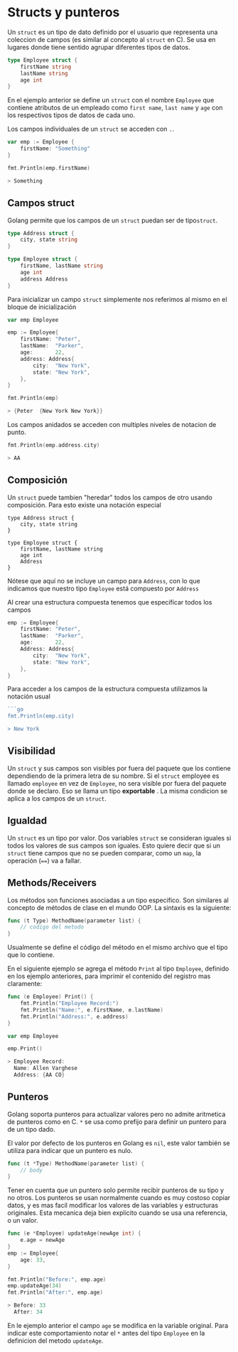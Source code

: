 # Structs y punteros

Un `struct` es un tipo de dato definido por el usuario que representa
una coleccion de campos (es similar al concepto al `struct` en C). Se
usa en lugares donde tiene sentido agrupar diferentes tipos de datos.

```go
type Employee struct {
    firstName string
    lastName string
    age int
}
```

En el ejemplo anterior se define un `struct` con el nombre `Employee`
que contiene atributos de un empleado como `first name`, `last name` y
`age` con los respectivos tipos de datos de cada uno.

Los campos individuales de un `struct` se acceden con `.`.

```go
var emp := Employee {
    firstName: "Something"
}

fmt.Println(emp.firstName)

> Something
```

## Campos struct

Golang permite que los campos de un `struct` puedan ser de
tipo`struct`.

```go
type Address struct {
    city, state string
}

type Employee struct {
    firstName, lastName string
    age int
    address Address
}
```

Para inicializar un campo `struct` simplemente nos referimos al mismo en
el bloque de inicialización

```go
var emp Employee

emp := Employee{
	firstName: "Peter",
	lastName:  "Parker",
	age:       22,
	address: Address{
		city:  "New York",
		state: "New York",
	},
}

fmt.Println(emp)

> {Peter  {New York New York}}
```

Los campos anidados se acceden con multiples niveles de notacion de
punto.

```go
fmt.Println(emp.address.city)

> AA
```

## Composición

Un `struct` puede tambien "heredar" todos los campos de otro usando
composición. Para esto existe una notación especial

```
type Address struct {
    city, state string
}

type Employee struct {
    firstName, lastName string
    age int
    Address
}
```

Nótese que aquí no se incluye un campo para `Address`, con lo que
indicamos que nuestro tipo `Employee` está compuesto por `Address`

Al crear una estructura compuesta tenemos que especificar todos los
campos

```go
emp := Employee{
	firstName: "Peter",
	lastName:  "Parker",
	age:       22,
	Address: Address{
		city:  "New York",
		state: "New York",
	},
}
```

Para acceder a los campos de la estructura compuesta utilizamos la
notación usual

```go
```go
fmt.Println(emp.city)

> New York
```

## Visibilidad

Un `struct` y sus campos son visibles por fuera del paquete que los
contiene dependiendo de la primera letra de su nombre. Si el `struct`
employee es llamado `employee` en vez de `Employee`, no sera visible
por fuera del paquete donde se declaro. Eso se llama un tipo
**exportable** . La misma condicion se aplica a los campos de un
`struct`.

## Igualdad

Un `struct` es un tipo por valor. Dos variables `struct` se consideran
iguales si todos los valores de sus campos son iguales. Esto quiere
decir que si un `struct` tiene campos que no se pueden comparar, como un
`map`, la operación (`==`) va a fallar.

## Methods/Receivers

Los métodos son funciones asociadas a un tipo especifico. Son
similares al concepto de métodos de clase en el mundo OOP. La sintaxis
es la siguiente:

```go
func (t Type) MethodName(parameter list) {
    // codigo del metodo
}
```

Usualmente se define el código del método en el mismo archivo que el
tipo que lo contiene.

En el siguiente ejemplo se agrega el método `Print` al tipo
`Employee`, definido en los ejemplo anteriores, para imprimir el
contenido del registro mas claramente:

```go
func (e Employee) Print() {
    fmt.Println("Employee Record:")
    fmt.Println("Name:", e.firstName, e.lastName)
    fmt.Println("Address:", e.address)
}

var emp Employee

emp.Print()

> Employee Record:
  Name: Allen Varghese
  Address: {AA CO}
```

## Punteros

Golang soporta punteros para actualizar valores pero no admite
aritmetica de punteros como en C. `*` se usa como prefijo para definir
un puntero para de un tipo dado.

El valor por defecto de los punteros en Golang es `nil`, este valor
también se utiliza para indicar que un puntero es nulo.


```go
func (t *Type) MethodName(parameter list) {
    // body
}
```

Tener en cuenta que un puntero solo permite recibir punteros de su
tipo y no otros. Los punteros se usan normalmente cuando es muy
costoso copiar datos, y es mas facil modificar los valores de las
variables y estructuras originales. Esta mecanica deja bien explicito
cuando se usa una referencia, o un valor.

```go
func (e *Employee) updateAge(newAge int) {
    e.age = newAge
}
emp := Employee{
    age: 33,
}

fmt.Println("Before:", emp.age)
emp.updateAge(34)
fmt.Println("After:", emp.age)

> Before: 33
  After: 34
```

En le ejemplo anterior el campo `age` se modifica en la variable
original. Para indicar este comportamiento notar el `*` antes del tipo
`Employee` en la definicion del metodo `updateAge`.
